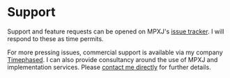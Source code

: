 # Support
Support and feature requests can be opened on MPXJ's
[issue tracker](https://github.com/joniles/mpxj/issues). I will respond
to these as time permits.

For more pressing issues, commercial support is available via my
company [Timephased](https://www.timephased.com/). I can also provide
consultancy around the use of MPXJ and implementation services. Please
[contact me directly](mailto:jon@timephased.com) for further details.